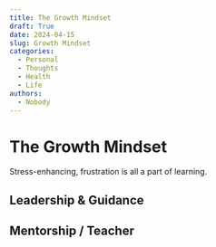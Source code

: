 ```yaml
---
title: The Growth Mindset
draft: True
date: 2024-04-15
slug: Growth Mindset
categories:
  - Personal
  - Thoughts
  - Health
  - Life
authors:
  - Nobody
---
```


# The Growth Mindset

Stress-enhancing, frustration is all a part of learning.

## Leadership & Guidance

## Mentorship / Teacher